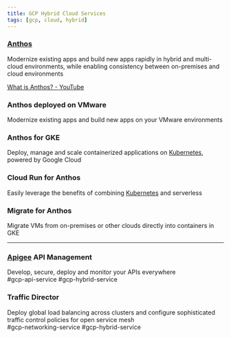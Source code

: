 ```yaml
---
title: GCP Hybrid Cloud Services
tags: [gcp, cloud, hybrid]
---
```


### [Anthos](Anthos.md)

Modernize existing apps and build new apps rapidly in hybrid and multi-cloud environments, while enabling consistency between on-premises and cloud environments

[What is Anthos? - YouTube](https://www.youtube.com/watch?v=Qtwt7QcW4J8)

### Anthos deployed on VMware

Modernize existing apps and build new apps on your VMware environments

### Anthos for GKE

Deploy, manage and scale containerized applications on [Kubernetes](../../../Software%20Engineering/DevOps/Kubernetes/Kubernetes.md), powered by Google Cloud

### Cloud Run for Anthos

Easily leverage the benefits of combining [Kubernetes](../../../Software%20Engineering/DevOps/Kubernetes/Kubernetes.md) and serverless

### Migrate for Anthos

Migrate VMs from on-premises or other clouds directly into containers in GKE

---

### [Apigee](../GCP%20API%20Management%20Services/Apigee.md) API Management

Develop, secure, deploy and monitor your APIs everywhere  
#gcp-api-service #gcp-hybrid-service

### Traffic Director

Deploy global load balancing across clusters and configure sophisticated traffic control policies for open service mesh  
#gcp-networking-service #gcp-hybrid-service